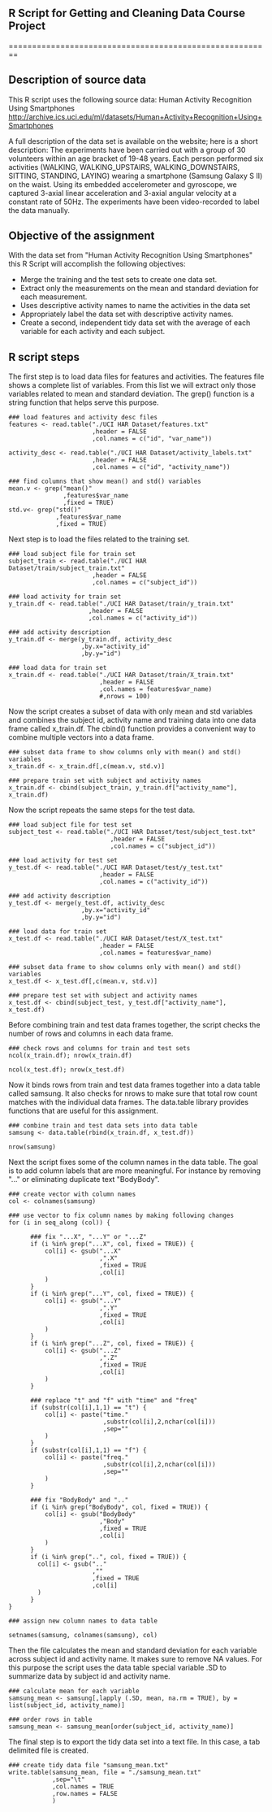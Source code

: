 ## R Script for Getting and Cleaning Data Course Project
========================================================

## Description of source data
This R script uses the following source data:
Human Activity Recognition Using Smartphones 
http://archive.ics.uci.edu/ml/datasets/Human+Activity+Recognition+Using+Smartphones

A full description of the data set is available on the website; here is a short description:
The experiments have been carried out with a group of 30 volunteers within an age bracket of 19-48 years. Each person performed six activities (WALKING, WALKING_UPSTAIRS, WALKING_DOWNSTAIRS, SITTING, STANDING, LAYING) wearing a smartphone (Samsung Galaxy S II) on the waist. Using its embedded accelerometer and gyroscope, we captured 3-axial linear acceleration and 3-axial angular velocity at a constant rate of 50Hz. The experiments have been video-recorded to label the data manually.

## Objective of the assignment
With the data set from "Human Activity Recognition Using Smartphones" this R Script will accomplish the following objectives:

* Merge the training and the test sets to create one data set.
* Extract only the measurements on the mean and standard deviation for each measurement. 
* Uses descriptive activity names to name the activities in the data set
* Appropriately label the data set with descriptive activity names. 
* Create a second, independent tidy data set with the average of each variable for each activity and each subject.

## R script steps

The first step is to load data files for features and activities.  The features file shows a complete list of variables.  From this list we will extract only those variables related to mean and standard deviation.  The grep() function is a string function that helps serve this purpose.
```{r}
### load features and activity desc files
features <- read.table("./UCI HAR Dataset/features.txt"
                       ,header = FALSE
                       ,col.names = c("id", "var_name"))

activity_desc <- read.table("./UCI HAR Dataset/activity_labels.txt"
                       ,header = FALSE
                       ,col.names = c("id", "activity_name"))

### find columns that show mean() and std() variables
mean.v <- grep("mean()"
               ,features$var_name
               ,fixed = TRUE)
std.v<- grep("std()"
             ,features$var_name
             ,fixed = TRUE)
```        
             
Next step is to load the files related to the training set.
```{r}
### load subject file for train set
subject_train <- read.table("./UCI HAR Dataset/train/subject_train.txt"
                       ,header = FALSE
                       ,col.names = c("subject_id"))

### load activity for train set
y_train.df <- read.table("./UCI HAR Dataset/train/y_train.txt"
                      ,header = FALSE
                      ,col.names = c("activity_id"))

### add activity description
y_train.df <- merge(y_train.df, activity_desc
                    ,by.x="activity_id"
                    ,by.y="id")

### load data for train set
x_train.df <- read.table("./UCI HAR Dataset/train/X_train.txt"
                         ,header = FALSE
                         ,col.names = features$var_name)
                         #,nrows = 100)
```                  

Now the script creates a subset of data with only mean and std variables and combines the subject id, activity name and training data into one data frame called x_train.df.  The cbind() function provides a convenient way to combine multiple vectors into a data frame.
```{r}
### subset data frame to show columns only with mean() and std() variables
x_train.df <- x_train.df[,c(mean.v, std.v)]

### prepare train set with subject and activity names
x_train.df <- cbind(subject_train, y_train.df["activity_name"], x_train.df)
```

Now the script repeats the same steps for the test data.
```{r}
### load subject file for test set
subject_test <- read.table("./UCI HAR Dataset/test/subject_test.txt"
                            ,header = FALSE
                            ,col.names = c("subject_id"))

### load activity for test set
y_test.df <- read.table("./UCI HAR Dataset/test/y_test.txt"
                         ,header = FALSE
                         ,col.names = c("activity_id"))

### add activity description
y_test.df <- merge(y_test.df, activity_desc
                    ,by.x="activity_id"
                    ,by.y="id")

### load data for train set
x_test.df <- read.table("./UCI HAR Dataset/test/X_test.txt"
                         ,header = FALSE
                         ,col.names = features$var_name)

### subset data frame to show columns only with mean() and std() variables
x_test.df <- x_test.df[,c(mean.v, std.v)]

### prepare test set with subject and activity names
x_test.df <- cbind(subject_test, y_test.df["activity_name"], x_test.df)
```

Before combining train and test data frames together, the script checks the number of rows and columns in each data frame.
```{r}
### check rows and columns for train and test sets
ncol(x_train.df); nrow(x_train.df)

ncol(x_test.df); nrow(x_test.df)
```

Now it binds rows from train and test data frames together into a data table called samsung.  It also checks for nrows to make sure that total row count matches with the individual data frames.  The data.table library provides functions that are useful for this assignment.

```{r}
### combine train and test data sets into data table
samsung <- data.table(rbind(x_train.df, x_test.df))

nrow(samsung)
```

Next the script fixes some of the column names in the data table.  The goal is to add column labels that are more meaningful.  For instance by removing "..." or eliminating duplicate text "BodyBody".

```{r}
### create vector with column names
col <- colnames(samsung)

### use vector to fix column names by making following changes
for (i in seq_along (col)) {
  
      ### fix "...X", "...Y" or "...Z"
      if (i %in% grep("...X", col, fixed = TRUE)) {
          col[i] <- gsub("...X"
                         ,".X"
                         ,fixed = TRUE
                         ,col[i]
          )
      }
      if (i %in% grep("...Y", col, fixed = TRUE)) {
          col[i] <- gsub("...Y"
                         ,".Y"
                         ,fixed = TRUE
                         ,col[i]
          )
      }
      if (i %in% grep("...Z", col, fixed = TRUE)) {
          col[i] <- gsub("...Z"
                         ,".Z"
                         ,fixed = TRUE
                         ,col[i]
          )
      }
      
      ### replace "t" and "f" with "time" and "freq"
      if (substr(col[i],1,1) == "t") {
          col[i] <- paste("time."
                          ,substr(col[i],2,nchar(col[i]))
                          ,sep=""
          )
      }
      if (substr(col[i],1,1) == "f") {
          col[i] <- paste("freq."
                          ,substr(col[i],2,nchar(col[i]))
                          ,sep=""
          )
      }
      
      ### fix "BodyBody" and ".."
      if (i %in% grep("BodyBody", col, fixed = TRUE)) {
          col[i] <- gsub("BodyBody"
                         ,"Body"
                         ,fixed = TRUE
                         ,col[i]
          )
      }
      if (i %in% grep("..", col, fixed = TRUE)) {
        col[i] <- gsub(".."
                       ,""
                       ,fixed = TRUE
                       ,col[i]
        )
      }
}

### assign new column names to data table

setnames(samsung, colnames(samsung), col)
```

Then the file calculates the mean and standard deviation for each variable across subject id and activity name.  It makes sure to remove NA values.  For this purpose the script uses the data table special variable .SD to summarize data by subject id and activity name.

```{r}
### calculate mean for each variable
samsung_mean <- samsung[,lapply (.SD, mean, na.rm = TRUE), by = list(subject_id, activity_name)]

### order rows in table
samsung_mean <- samsung_mean[order(subject_id, activity_name)]
```

The final step is to export the tidy data set into a text file.  In this case, a tab delimited file is created.

```{r}
### create tidy data file "samsung_mean.txt"
write.table(samsung_mean, file = "./samsung_mean.txt"
            ,sep="\t"
            ,col.names = TRUE
            ,row.names = FALSE
            )
```